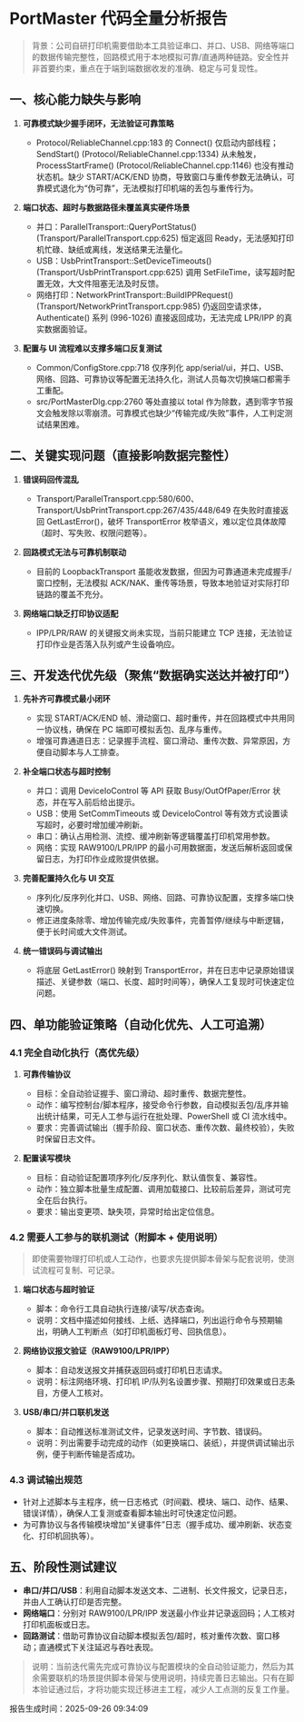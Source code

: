 ﻿# PortMaster 代码全量分析报告

> 背景：公司自研打印机需要借助本工具验证串口、并口、USB、网络等端口的数据传输完整性，回路模式用于本地模拟可靠/直通两种链路。安全性并非首要约束，重点在于端到端数据收发的准确、稳定与可复现性。

## 一、核心能力缺失与影响

1. **可靠模式缺少握手闭环，无法验证可靠策略**  
   - Protocol/ReliableChannel.cpp:183 的 Connect() 仅启动内部线程；SendStart() (Protocol/ReliableChannel.cpp:1334) 从未触发，ProcessStartFrame() (Protocol/ReliableChannel.cpp:1146) 也没有推动状态机。缺少 START/ACK/END 协商，导致窗口与重传参数无法确认，可靠模式退化为“伪可靠”，无法模拟打印机端的丢包与重传行为。

2. **端口状态、超时与数据路径未覆盖真实硬件场景**  
   - 并口：ParallelTransport::QueryPortStatus() (Transport/ParallelTransport.cpp:625) 恒定返回 Ready，无法感知打印机忙碌、缺纸或离线，发送结果无法量化。  
   - USB：UsbPrintTransport::SetDeviceTimeouts() (Transport/UsbPrintTransport.cpp:625) 调用 SetFileTime，读写超时配置无效，大文件阻塞无法及时反馈。  
   - 网络打印：NetworkPrintTransport::BuildIPPRequest() (Transport/NetworkPrintTransport.cpp:985) 仍返回空请求体，Authenticate() 系列 (996-1026) 直接返回成功，无法完成 LPR/IPP 的真实数据面验证。

3. **配置与 UI 流程难以支撑多端口反复测试**  
   - Common/ConfigStore.cpp:718 仅序列化 app/serial/ui，并口、USB、网络、回路、可靠协议等配置无法持久化，测试人员每次切换端口都需手工重配。  
   - src/PortMasterDlg.cpp:2760 等处直接以 total 作为除数，遇到零字节报文会触发除以零崩溃。可靠模式也缺少“传输完成/失败”事件，人工判定测试结果困难。

## 二、关键实现问题（直接影响数据完整性）

1. **错误码回传混乱**  
   - Transport/ParallelTransport.cpp:580/600、Transport/UsbPrintTransport.cpp:267/435/448/649 在失败时直接返回 GetLastError()，破坏 TransportError 枚举语义，难以定位具体故障（超时、写失败、权限问题等）。

2. **回路模式无法与可靠机制联动**  
   - 目前的 LoopbackTransport 虽能收发数据，但因为可靠通道未完成握手/窗口控制，无法模拟 ACK/NAK、重传等场景，导致本地验证对实际打印链路的覆盖不充分。

3. **网络端口缺乏打印协议适配**  
   - IPP/LPR/RAW 的关键报文尚未实现，当前只能建立 TCP 连接，无法验证打印作业是否落入队列或产生设备响应。

## 三、开发迭代优先级（聚焦“数据确实送达并被打印”）

1. **先补齐可靠模式最小闭环**  
   - 实现 START/ACK/END 帧、滑动窗口、超时重传，并在回路模式中共用同一协议栈，确保在 PC 端即可模拟丢包、乱序与重传。  
   - 增强可靠通道日志：记录握手流程、窗口滑动、重传次数、异常原因，方便自动脚本与人工排查。

2. **补全端口状态与超时控制**  
   - 并口：调用 DeviceIoControl 等 API 获取 Busy/OutOfPaper/Error 状态，并在写入前后给出提示。  
   - USB：使用 SetCommTimeouts 或 DeviceIoControl 等有效方式设置读写超时，必要时增加缓冲刷新。  
   - 串口：确认占用检测、流控、缓冲刷新等逻辑覆盖打印机常用参数。  
   - 网络：实现 RAW9100/LPR/IPP 的最小可用数据面，发送后解析返回或保留日志，为打印作业成败提供依据。

3. **完善配置持久化与 UI 交互**  
   - 序列化/反序列化并口、USB、网络、回路、可靠协议配置，支撑多端口快速切换。  
   - 修正进度条除零、增加传输完成/失败事件，完善暂停/继续与中断逻辑，便于长时间或大文件测试。

4. **统一错误码与调试输出**  
   - 将底层 GetLastError() 映射到 TransportError，并在日志中记录原始错误描述、关键参数（端口、长度、超时时间等），确保人工复现时可快速定位问题。

## 四、单功能验证策略（自动化优先、人工可追溯）

### 4.1 完全自动化执行（高优先级）

1. **可靠传输协议**  
   - 目标：全自动验证握手、窗口滑动、超时重传、数据完整性。  
   - 动作：编写控制台/脚本程序，接受命令行参数，自动模拟丢包/乱序并输出统计结果，可无人工参与运行在批处理、PowerShell 或 CI 流水线中。  
   - 要求：完善调试输出（握手阶段、窗口状态、重传次数、最终校验），失败时保留日志文件。

2. **配置读写模块**  
   - 目标：自动验证配置项序列化/反序列化、默认值恢复、兼容性。  
   - 动作：独立脚本批量生成配置、调用加载接口、比较前后差异，测试可完全在后台执行。  
   - 要求：输出变更项、缺失项，异常时给出定位信息。

### 4.2 需要人工参与的联机测试（附脚本 + 使用说明）

> 即使需要物理打印机或人工动作，也要求先提供脚本骨架与配套说明，使测试流程可复制、可记录。

1. **端口状态与超时验证**  
   - 脚本：命令行工具自动执行连接/读写/状态查询。  
   - 说明：文档中描述如何接线、上纸、选择端口，列出运行命令与预期输出，明确人工判断点（如打印机面板灯号、回执信息）。

2. **网络协议报文验证（RAW9100/LPR/IPP）**  
   - 脚本：自动发送报文并捕获返回码或打印机日志请求。  
   - 说明：标注网络环境、打印机 IP/队列名设置步骤、预期打印效果或日志条目，方便人工核对。

3. **USB/串口/并口联机发送**  
   - 脚本：自动推送标准测试文件，记录发送时间、字节数、错误码。  
   - 说明：列出需要手动完成的动作（如更换端口、装纸），并提供调试输出示例，便于判断传输是否成功。

### 4.3 调试输出规范

- 针对上述脚本与主程序，统一日志格式（时间戳、模块、端口、动作、结果、错误详情），确保人工复测或查看脚本输出时可快速定位问题。  
- 为可靠协议与各传输模块增加“关键事件”日志（握手成功、缓冲刷新、状态变化、打印机回执等）。

## 五、阶段性测试建议

- **串口/并口/USB**：利用自动脚本发送文本、二进制、长文件报文，记录日志，并由人工确认打印是否完整。  
- **网络端口**：分别对 RAW9100/LPR/IPP 发送最小作业并记录返回码；人工核对打印机面板或日志。  
- **回路测试**：借助可靠协议自动脚本模拟丢包/超时，核对重传次数、窗口移动；直通模式下关注延迟与吞吐表现。

> 说明：当前迭代需先完成可靠协议与配置模块的全自动验证能力，然后为其余需要联机的场景提供脚本骨架与使用说明，持续完善日志输出。只有在脚本验证通过后，才将功能实现迁移进主工程，减少人工点测的反复工作量。

报告生成时间：2025-09-26 09:34:09


